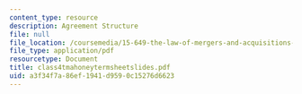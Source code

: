 ```yaml
---
content_type: resource
description: Agreement Structure
file: null
file_location: /coursemedia/15-649-the-law-of-mergers-and-acquisitions-spring-2003/a3f34f7a86ef1941d9590c15276d6623_class4tmahoneytermsheetslides.pdf
file_type: application/pdf
resourcetype: Document
title: class4tmahoneytermsheetslides.pdf
uid: a3f34f7a-86ef-1941-d959-0c15276d6623
---
```

